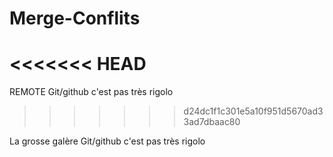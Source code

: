 # Merge-Conflits

# <<<<<<< HEAD

REMOTE
Git/github c'est pas très rigolo

> > > > > > > d24dc1f1c301e5a10f951d5670ad33ad7dbaac80

La grosse galère
Git/github c'est pas très rigolo
